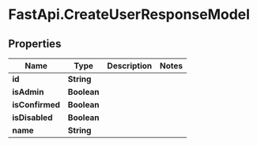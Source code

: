 # FastApi.CreateUserResponseModel

## Properties

Name | Type | Description | Notes
------------ | ------------- | ------------- | -------------
**id** | **String** |  | 
**isAdmin** | **Boolean** |  | 
**isConfirmed** | **Boolean** |  | 
**isDisabled** | **Boolean** |  | 
**name** | **String** |  | 


